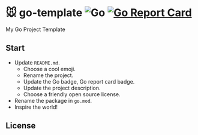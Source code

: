 # 🐭 go-template ![Go](https://github.com/wuhan005/Elaina/workflows/Go/badge.svg) [![Go Report Card](https://goreportcard.com/badge/github.com/wuhan005/go-template)](https://goreportcard.com/report/github.com/wuhan005/go-template)

My Go Project Template

## Start

* Update `README.md`.
    * Choose a cool emoji.
    * Rename the project.
    * Update the Go badge, Go report card badge.
    * Update the project description.
    * Choose a friendly open source license.
* Rename the package in `go.mod`.
* Inspire the world!

## License
